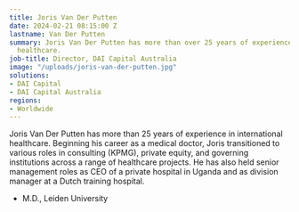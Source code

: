 ```yaml
---
title: Joris Van Der Putten
date: 2024-02-21 08:15:00 Z
lastname: Van Der Putten
summary: Joris Van Der Putten has more than over 25 years of experience in international
  healthcare.
job-title: Director, DAI Capital Australia
image: "/uploads/joris-van-der-putten.jpg"
solutions:
- DAI Capital
- DAI Capital Australia
regions:
- Worldwide
---
```


Joris Van Der Putten has more than 25 years of experience in international healthcare. Beginning his career as a medical doctor, Joris transitioned to various roles in consulting (KPMG), private equity, and governing institutions across a range of healthcare projects. He has also held senior management roles as CEO of a private hospital in Uganda and as division manager at a Dutch training hospital. 

* M.D., Leiden University


